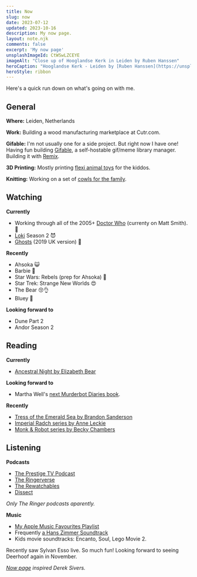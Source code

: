 ```yaml
---
title: Now
slug: now
date: 2023-07-12
updated: 2023-10-16
description: My now page.
layout: note.njk
comments: false
excerpt: 'My now page'
unsplashImageId: CtWSwLZCEYE
imageAlt: "Close up of Hooglandse Kerk in Leiden by Ruben Hanssen"
heroCaption: "Hooglandse Kerk - Leiden by [Ruben Hanssen](https://unsplash.com/@rhfhanssen)"
heroStyle: ribbon
---
```


Here's a quick run down on what's going on with me. 

## General

**Where:** Leiden, Netherlands

**Work:** Building a wood manufacturing marketplace at Cutr.com.

**Gifable:** I'm not usually one for a side project. But right now I have one! Having fun building [Gifable](https://www.gifable.club), a self-hostable gif/meme library manager. Building it with [Remix](https://remix.run).

**3D Printing:** Mostly printing [flexi animal toys](https://www.printables.com/@pietvz_198699/collections/729183) for the kiddos.

**Knitting:** Working on a set of [cowls for the family](https://indieweb.social/@pietvanzoen/110886412703841493).

## Watching

**Currently**

- Working through all of the 2005+ [Doctor Who](https://www.themoviedb.org/tv/57243-doctor-who) (currenty on Matt Smith). 🕺
- [Loki](https://www.themoviedb.org/tv/84958-loki) Season 2 😈
- [Ghosts](https://www.themoviedb.org/tv/17174-ghosts) (2019 UK version) 👻

**Recently**

- Ahsoka 😺
- Barbie 💖
- Star Wars: Rebels (prep for Ahsoka) 🤖
- Star Trek: Strange New Worlds 😍
- The Bear 😚👌
- Bluey 💙

**Looking forward to**

- Dune Part 2
- Andor Season 2

## Reading

**Currently**

- [Ancestral Night by Elizabeth Bear](https://bookwyrm.social/book/127115/s/ancestral-night)

**Looking forward to**

- Martha Well's [next Murderbot Diaries book](https://bookwyrm.social/book/796937/s/system-collapse).

**Recently**

- [Tress of the Emerald Sea by Brandon Sanderson](https://bookwyrm.social/book/1097115/s/tress-of-the-emerald-sea)
- [Imperial Radch series by Anne Leckie](https://bookwyrm.social/book/103341/s/the-imperial-radch-trilogy)
- [Monk & Robot series by Becky Chambers](https://bookwyrm.social/series/by/505?series_name=Monk%20%26%20Robot)

## Listening

**Podcasts**

- [The Prestige TV Podcast](https://www.theringer.com/prestige-tv-podcast)
- [The Ringerverse](https://www.theringer.com/the-ringer-verse-podcast)
- [The Rewatchables](https://www.theringer.com/the-rewatchables)
- [Dissect](https://www.theringer.com/dissect)

_Only The Ringer podcasts aparently._

**Music**

- [My Apple Music Favourites Playlist](https://music.apple.com/nl/playlist/favourites-mix/pl.pm-20e9f373919da080e7f2cffc56b30295?l=en)
- Frequently [a Hans Zimmer Soundtrack](https://indieweb.social/@pietvanzoen/109778733446478350)
- Kids movie soundtracks: Encanto, Soul, Lego Movie 2. 

Recently saw Sylvan Esso live. So much fun! Looking forward to seeing Deerhoof again in November.


<aside>
<p><em><a href="https://nownownow.com/about">Now page</a> inspired Derek Sivers.</em></p>
</aside>
